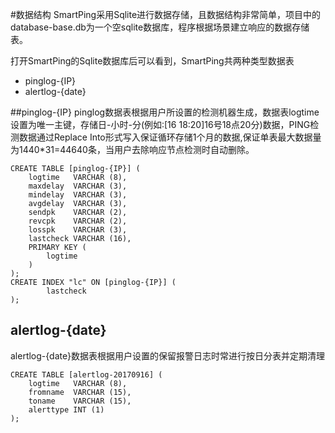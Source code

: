 #数据结构
SmartPing采用Sqlite进行数据存储，且数据结构非常简单，项目中的database-base.db为一个空sqlite数据库，程序根据场景建立响应的数据存储表。

打开SmartPing的Sqlite数据库后可以看到，SmartPing共两种类型数据表

- pinglog-{IP}
- alertlog-{date}

##pinglog-{IP}
pinglog数据表根据用户所设置的检测机器生成，数据表logtime设置为唯一主键，存储日-小时-分(例如:[16 18:20]16号18点20分)数据，PING检测数据通过Replace Into形式写入保证循环存储1个月的数据,保证单表最大数据量为1440*31=44640条，当用户去除响应节点检测时自动删除。

```
CREATE TABLE [pinglog-{IP}] (
    logtime   VARCHAR (8),
    maxdelay  VARCHAR (3),
    mindelay  VARCHAR (3),
    avgdelay  VARCHAR (3),
    sendpk    VARCHAR (2),
    revcpk    VARCHAR (2),
    losspk    VARCHAR (3),
    lastcheck VARCHAR (16),
    PRIMARY KEY (
        logtime
    )
);
CREATE INDEX "lc" ON [pinglog-{IP}] (
	    lastcheck
);
```

## alertlog-{date}

alertlog-{date}数据表根据用户设置的保留报警日志时常进行按日分表并定期清理

```
CREATE TABLE [alertlog-20170916] (
    logtime   VARCHAR (8),
    fromname  VARCHAR (15),
    toname    VARCHAR (15),
    alerttype INT (1) 
);
```

